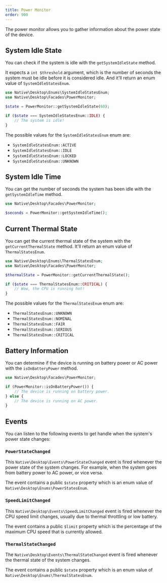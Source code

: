 ```yaml
---
title: Power Monitor
order: 900
---
```


The power monitor allows you to gather information about the power state of the device.

## System Idle State

You can check if the system is idle with the `getSystemIdleState` method.

It expects a `int $threshold` argument, which is the number of seconds the system must be idle before it is considered idle. And it'll return an enum value of `SystemIdleStatesEnum`.

```php
use Native\Desktop\Enums\SystemIdleStatesEnum;
use Native\Desktop\Facades\PowerMonitor;

$state = PowerMonitor::getSystemIdleState(60);

if ($state === SystemIdleStatesEnum::IDLE) {
    // The system is idle!
}
```

The possible values for the `SystemIdleStatesEnum` enum are:

- `SystemIdleStatesEnum::ACTIVE`
- `SystemIdleStatesEnum::IDLE`
- `SystemIdleStatesEnum::LOCKED`
- `SystemIdleStatesEnum::UNKNOWN`

## System Idle Time

You can get the number of seconds the system has been idle with the `getSystemIdleTime` method.

```php
use Native\Desktop\Facades\PowerMonitor;

$seconds = PowerMonitor::getSystemIdleTime();
```

## Current Thermal State

You can get the current thermal state of the system with the `getCurrentThermalState` method. It'll return an enum value of `ThermalStatesEnum`.

```php
use Native\Desktop\Enums\ThermalStatesEnum;
use Native\Desktop\Facades\PowerMonitor;

$thermalState = PowerMonitor::getCurrentThermalState();

if ($state === ThermalStatesEnum::CRITICAL) {
    // Wow, the CPU is running hot!
}
```

The possible values for the `ThermalStatesEnum` enum are:

- `ThermalStatesEnum::UNKNOWN`
- `ThermalStatesEnum::NOMINAL`
- `ThermalStatesEnum::FAIR`
- `ThermalStatesEnum::SERIOUS`
- `ThermalStatesEnum::CRITICAL`

## Battery Information

You can determine if the device is running on battery power or AC power with the `isOnBatteryPower` method.

```php
use Native\Desktop\Facades\PowerMonitor;

if (PowerMonitor::isOnBatteryPower()) {
    // The device is running on battery power.
} else {
    // The device is running on AC power.
}
```

## Events

You can listen to the following events to get handle when the system's power state changes:

### `PowerStateChanged`

This `Native\Desktop\Events\PowerStateChanged` event is fired whenever the power state of the system changes. For example, when the system goes from battery power to AC power, or vice versa.

The event contains a public `$state` property which is an enum value of `Native\Desktop\Enums\PowerStatesEnum`.

### `SpeedLimitChanged`

This `Native\Desktop\Events\SpeedLimitChanged` event is fired whenever the CPU speed limit changes, usually due to thermal throttling or low battery.

The event contains a public `$limit` property which is the percentage of the maximum CPU speed that is currently allowed.

### `ThermalStateChanged`

The `Native\Desktop\Events\ThermalStateChanged` event is fired whenever the thermal state of the system changes.

The event contains a public `$state` property which is an enum value of `Native\Desktop\Enums\ThermalStatesEnum`.
